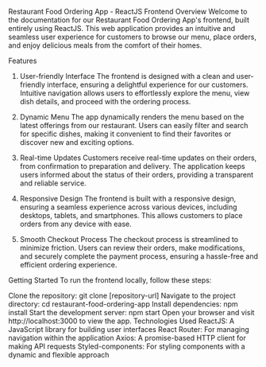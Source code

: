 Restaurant Food Ordering App - ReactJS Frontend
Overview
Welcome to the documentation for our Restaurant Food Ordering App's frontend, built entirely using ReactJS. This web application provides an intuitive and seamless user experience for customers to browse our menu, place orders, and enjoy delicious meals from the comfort of their homes.

Features
1. User-friendly Interface
The frontend is designed with a clean and user-friendly interface, ensuring a delightful experience for our customers. Intuitive navigation allows users to effortlessly explore the menu, view dish details, and proceed with the ordering process.

2. Dynamic Menu
The app dynamically renders the menu based on the latest offerings from our restaurant. Users can easily filter and search for specific dishes, making it convenient to find their favorites or discover new and exciting options.

3. Real-time Updates
Customers receive real-time updates on their orders, from confirmation to preparation and delivery. The application keeps users informed about the status of their orders, providing a transparent and reliable service.

4. Responsive Design
The frontend is built with a responsive design, ensuring a seamless experience across various devices, including desktops, tablets, and smartphones. This allows customers to place orders from any device with ease.

5. Smooth Checkout Process
The checkout process is streamlined to minimize friction. Users can review their orders, make modifications, and securely complete the payment process, ensuring a hassle-free and efficient ordering experience.

Getting Started
To run the frontend locally, follow these steps:

Clone the repository: git clone [repository-url]
Navigate to the project directory: cd restaurant-food-ordering-app
Install dependencies: npm install
Start the development server: npm start
Open your browser and visit http://localhost:3000 to view the app.
Technologies Used
ReactJS: A JavaScript library for building user interfaces
React Router: For managing navigation within the application
Axios: A promise-based HTTP client for making API requests
Styled-components: For styling components with a dynamic and flexible approach
